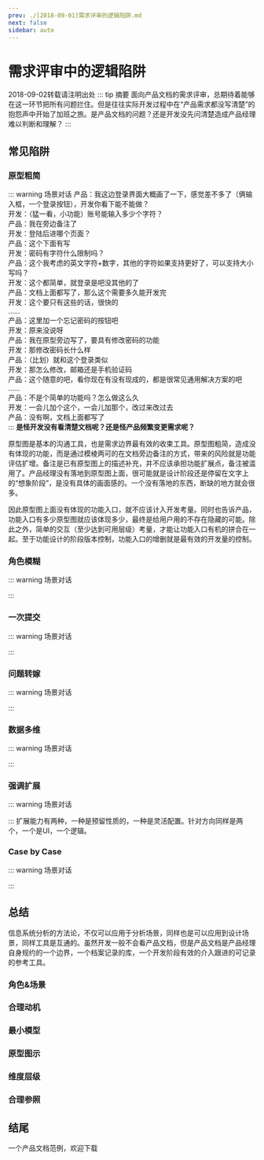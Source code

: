 ```yaml
---
prev: ./[2018-09-01]需求评审的逻辑陷阱.md
next: false
sidebar: auto
---
```


# 需求评审中的逻辑陷阱<Badge text="原创"/>
<Tag>2018-09-02</Tag><Tag>转载请注明出处</Tag>
::: tip 摘要
面向产品文档的需求评审，总期待着能够在这一环节把所有问题拦住。但是往往实际开发过程中在“产品需求都没写清楚”的抱怨声中开始了加班之旅。是产品文档的问题？还是开发没先问清楚造成产品经理难以判断和理解？
:::

## 常见陷阱

### 原型粗简
::: warning 场景对话
产品：我这边登录界面大概画了一下，感觉差不多了（俩输入框，一个登录按钮），开发你看下能不能做？  
开发：（猛一看，小功能）账号能输入多少个字符？  
产品：我在旁边备注了  
开发：登陆后进哪个页面？  
产品：这个下面有写  
开发：密码有字符什么限制吗？  
产品：这个我考虑的英文字符+数字，其他的字符如果支持更好了，可以支持大小写吗？  
开发：这个都简单，就登录是吧没其他的了  
产品：文档上面都写了，那么这个需要多久能开发完  
开发：这个要只有这些的话，很快的  
……  
产品：这里加一个忘记密码的按钮吧  
开发：原来没说呀  
产品：我在原型旁边写了，要具有修改密码的功能  
开发：那修改密码长什么样  
产品：（比划）就和这个登录类似  
开发：那怎么修改，邮箱还是手机验证码  
产品：这个随意的吧，看你现在有没有现成的，都是很常见通用解决方案的吧  
……  
产品：不是个简单的功能吗？怎么做这么久  
开发：一会儿加个这个，一会儿加那个，改过来改过去  
产品：没有啊，文档上面都写了  
:::
**是怪开发没有看清楚文档呢？还是怪产品频繁变更需求呢？**  

原型图是基本的沟通工具，也是需求边界最有效的收束工具。原型图粗简，造成没有体现的功能，而是通过模棱两可的在文档旁边备注的方式，带来的风险就是功能评估扩增。备注是已有原型图上的描述补充，并不应该承担功能扩展点，备注被滥用了。产品经理没有落地到原型图上面，很可能就是设计阶段还是停留在文字上的“想象阶段”，是没有具体的画面感的。一个没有落地的东西，断缺的地方就会很多。

因此原型图上面没有体现的功能入口，就不应该计入开发考量。同时也告诉产品，功能入口有多少原型图就应该体现多少，最终是给用户用的不存在隐藏的可能。除此之外，简单的交互（至少达到可用层级）考量，才能让功能入口有机的拼合在一起。至于功能设计的阶段版本控制，功能入口的增删就是最有效的开发量的控制。

### 角色模糊
::: warning 场景对话

:::

### 一次提交
::: warning 场景对话

:::

### 问题转嫁
::: warning 场景对话

:::

### 数据多维
::: warning 场景对话

:::

### 强调扩展
::: warning 场景对话

:::
扩展能力有两种，一种是预留性质的，一种是灵活配置。针对方向同样是两个，一个是UI，一个逻辑。

### Case by Case
::: warning 场景对话

:::

## 总结
信息系统分析的方法论，不仅可以应用于分析场景，同样也是可以应用到设计场景，同样工具是互通的。虽然开发一般不会看产品文档，但是产品文档是产品经理自身规约的一个边界，一个档案记录的库，一个开发阶段有效的介入跟进的可记录的参考工具。

### 角色&场景

### 合理动机

### 最小模型

### 原型图示

### 维度层级

### 合理参照

## 结尾
一个产品文档范例，欢迎下载





